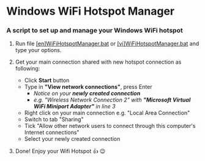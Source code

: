 # Windows WiFi Hotspot Manager
### A script to set up and manage your Windows WiFi hotspot

1. Run file [\[en\]WiFiHotspotManager.bat](/%5Ben%5DWiFiHotspotManager.bat) or [\[vi\]WiFiHotspotManager.bat](/%5Bvi%5DWiFiHotspotManager.bat) and type your options.

1. Get your main connection shared with new hotspot connection as following:
  	* Click __Start__ button
  	* Type in __"View network connections"__, press Enter
		* *Notice on your __newly created connection__*
		* *e.g. "Wireless Network Connection 2" with __"Microsoft Virtual WiFi Miniport Adapter"__ in line 3*
	* Right click on your main connection e.g. "Local Area Connection"
	* Switch to tab "Sharing"
	* Tick "Allow other network users to connect through this computer's Internet connections"
	* Select your newly created connection
1. Done! Enjoy your Wifi Hotspot :thumbsup: :wink:

